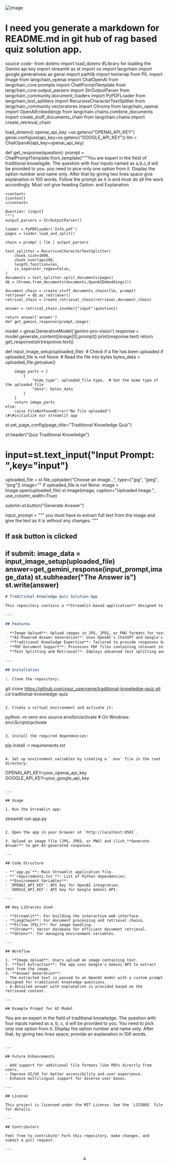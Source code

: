 ![image](https://github.com/user-attachments/assets/07c52c23-1c9c-406b-aff8-a62c71ab230c)

# I need you generate a markdown for README.md in git hub of rag based quiz solution app.

source code-
from dotenv import load_dotenv \#Library for loading the Gemini api key
import streamlit as st
import os
import langchain
import google.generativeai as genai
import pathlib
import textwrap
from PIL import Image
from langchain_openai import ChatOpenAI
from langchain_core.prompts import ChatPromptTemplate
from langchain_core.output_parsers import StrOutputParser
from langchain_community.document_loaders import PyPDFLoader
from langchain_text_splitters import RecursiveCharacterTextSplitter
from langchain_community.vectorstores import Chroma
from langchain_openai import OpenAIEmbeddings
from langchain.chains.combine_documents import create_stuff_documents_chain
from langchain.chains import create_retrieval_chain

load_dotenv()
openai_api_key =os.getenv("OPENAI_API_KEY")
genai.configure(api_key=os.getenv("GOOGLE_API_KEY"))
llm = ChatOpenAI(api_key=openai_api_key)

def get_response(question):
prompt = ChatPromptTemplate.from_template("""You are expert in the field of traditional knowlegde.
The question with four inputs named as a,b,c,d will be provided to you. you need to pice only one option from it.
Display the option number and name only. After that by giving two lines space give explanation in 100 words.
Follow the prompt as it is and must do all the work accordingly.
Must not give heading Option: and Explanation

    <context>
    {context}
    </context>
    
    Question: {input}
    """)
    output_parsers = StrOutputParser()
    
    loader = PyPDFLoader('Info.pdf')
    pages = loader.load_and_split()
    
    chain = prompt | llm | output_parsers
    
    text_splitter = RecursiveCharacterTextSplitter(
        chunk_size=1000,
        chunk_overlap=200,
        length_function=len,
        is_separator_regex=False,
    )
    documents = text_splitter.split_documents(pages)
    db = Chroma.from_documents(documents,OpenAIEmbeddings())
    
    document_chain = create_stuff_documents_chain(llm, prompt)
    retriever = db.as_retriever()
    retrival_chain = create_retrieval_chain(retriever,document_chain)
    
    answer = retrival_chain.invoke({"input":question})
    
    return answer['answer']
    def get_gemini_response(prompt,image):
model = genai.GenerativeModel('gemini-pro-vision')
response = model.generate_content([image[0],prompt])
print(response.text)
return get_response(str(response.text))

def input_image_setup(uploaded_file):
\# Check if a file has been uploaded
if uploaded_file is not None:
\# Read the file into bytes
bytes_data = uploaded_file.getvalue()

        image_parts = [
            {
                "mime_type": uploaded_file.type,  # Get the mime type of the uploaded file
                "data": bytes_data
            }
        ]
        return image_parts
    else:
        raise FileNotFoundError("No file uploaded")
    \#\#initialize our streamlit app

st.set_page_config(page_title="Traditional Knowledge Quiz")

st.header("Quiz Traditional Knowledge")

# input=st.text_input("Input Prompt: ",key="input")

uploaded_file = st.file_uploader("Choose an image...", type=["jpg", "jpeg", "png"])
image=""
if uploaded_file is not None:
image = Image.open(uploaded_file)
st.image(image, caption="Uploaded Image.", use_column_width=True)

submit=st.button("Generate Answer")

input_prompt = """
you must have to extract full text from the image and give the text as it is without any changes.
"""

## If ask button is clicked

if submit:
image_data = input_image_setup(uploaded_file)
answer=get_gemini_response(input_prompt,image_data)
st.subheader("The Answer is")
st.write(answer)
---

```markdown
# Traditional Knowledge Quiz Solution App

This repository contains a **Streamlit-based application** designed to create a quiz solution app that leverages advanced AI models for analyzing images and generating answers related to traditional knowledge. The app integrates **OpenAI**, **Google Gemini API**, and **LangChain** for seamless functionality.

---

## Features

- **Image Upload**: Upload images in JPG, JPEG, or PNG formats for text extraction.
- **AI-Powered Answer Generation**: Uses OpenAI's ChatGPT and Google's Gemini API to generate accurate answers.
- **Traditional Knowledge Expertise**: Tailored to provide responses based on traditional knowledge contexts.
- **PDF Document Support**: Processes PDF files containing relevant information using LangChain's PyPDFLoader.
- **Text Splitting and Retrieval**: Employs advanced text splitting and retrieval mechanisms for efficient document handling.

---

## Installation

1. Clone the repository:
```

git clone https://github.com/your_username/traditional-knowledge-quiz.git
cd traditional-knowledge-quiz

```

2. Create a virtual environment and activate it:
```

python -m venv env
source env/bin/activate  \# On Windows: env\Scripts\activate

```

3. Install the required dependencies:
```

pip install -r requirements.txt

```

4. Set up environment variables by creating a `.env` file in the root directory:
```

OPENAI_API_KEY=your_openai_api_key
GOOGLE_API_KEY=your_google_api_key

```

---

## Usage

1. Run the Streamlit app:
```

streamlit run app.py

```

2. Open the app in your browser at `http://localhost:8501`.

3. Upload an image file (JPG, JPEG, or PNG) and click **Generate Answer** to get AI-generated responses.

---

## Code Structure

- **`app.py`**: Main Streamlit application file.
- **`requirements.txt`**: List of Python dependencies.
- **Environment Variables**:
- `OPENAI_API_KEY`: API key for OpenAI integration.
- `GOOGLE_API_KEY`: API key for Google Gemini API.

---

## Key Libraries Used

- **Streamlit**: For building the interactive web interface.
- **LangChain**: For document processing and retrieval chains.
- **Pillow (PIL)**: For image handling.
- **Chroma**: Vector database for efficient document retrieval.
- **dotenv**: For managing environment variables.

---

## Workflow

1. **Image Upload**: Users upload an image containing text.
2. **Text Extraction**: The app uses Google's Gemini API to extract text from the image.
3. **Answer Generation**:
- The extracted text is passed to an OpenAI model with a custom prompt designed for traditional knowledge questions.
- A detailed answer with explanation is provided based on the retrieved context.

---

## Example Prompt for AI Model

```

You are an expert in the field of traditional knowledge.
The question with four inputs named as a, b, c, d will be provided to you.
You need to pick only one option from it. Display the option number and name only.
After that, by giving two lines space, provide an explanation in 100 words.

```

---

## Future Enhancements

- Add support for additional file formats like PDFs directly from users.
- Improve UI/UX for better accessibility and user experience.
- Enhance multilingual support for diverse user bases.

---

## License

This project is licensed under the MIT License. See the `LICENSE` file for details.

---

## Contributors

Feel free to contribute! Fork this repository, make changes, and submit a pull request.

---
```

<div style="text-align: center">⁂</div>

[^1]: https://pplx-res.cloudinary.com/image/upload/v1740501621/user_uploads/nIZDtrfbiZDyUhK/image.jpg


